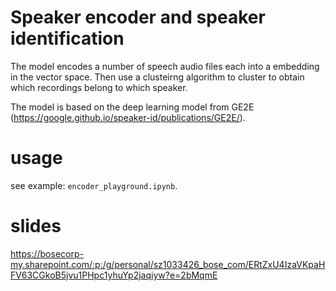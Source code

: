 # Speaker encoder and speaker identification

The model encodes a number of speech audio files each into a embedding in the vector space. Then use a clusteirng algorithm to cluster to obtain which recordings belong to which speaker. 

The model is based on the deep learning model from GE2E (https://google.github.io/speaker-id/publications/GE2E/).

# usage
see example: ```encoder_playground.ipynb```. 

# slides
https://bosecorp-my.sharepoint.com/:p:/g/personal/sz1033426_bose_com/ERtZxU4IzaVKpaHFV63CGkoB5jvu1PHpc1yhuYp2jaqiyw?e=2bMqmE
